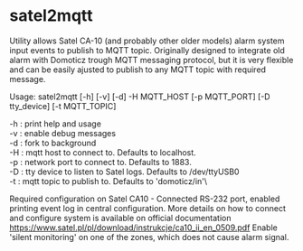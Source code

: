 # satel2mqtt
Utility allows Satel CA-10 (and probably other older models) alarm system input events to publish to MQTT topic.
Originally designed to integrate old alarm with Domoticz trough MQTT messaging protocol, 
but it is very flexible and can be easily ajusted to publish to any MQTT topic with required message.

  Usage: satel2mqtt [-h] [-v] [-d] -H MQTT_HOST [-p MQTT_PORT] [-D tty_device] [-t MQTT_TOPIC]
  
  -h : print help and usage\
  -v : enable debug messages\
  -d : fork to background\
  -H : mqtt host to connect to. Defaults to localhost.\
  -p : network port to connect to. Defaults to 1883.\
  -D : tty device to listen to Satel logs. Defaults to /dev/ttyUSB0\
  -t : mqtt topic to publish to. Defaults to 'domoticz/in'\


Required configuration on Satel CA10 -
Connected RS-232 port, enabled printing event log in central configuration.
More details on how to connect and configure system is available on official documentation
https://www.satel.pl/pl/download/instrukcje/ca10_ii_en_0509.pdf
Enable 'silent monitoring' on one of the zones, which does not cause alarm signal.
